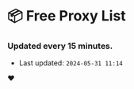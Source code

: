# :package: Free Proxy List
### Updated every 15 minutes.

- Last updated: `2024-05-31 11:14`

:heart:
